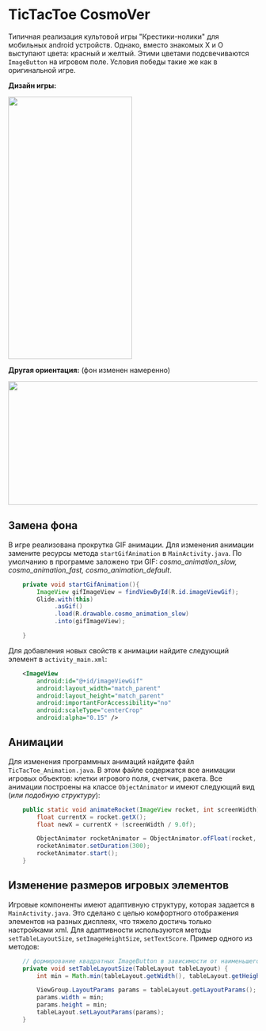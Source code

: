 # TicTacToe CosmoVer
Типичная реализация культовой игры "Крестики-нолики" для мобильных android устройств. Однако, вместо знакомых X и O выступают цвета: красный и желтый. Этими цветами подсвечиваются
`ImageButton` на игровом поле. Условия победы такие же как в оригинальной игре.

**Дизайн игры:**

<img src="https://github.com/user-attachments/assets/4c8771f1-23c1-4456-9510-3c8c9ccaa42a" width="250" height="530">

**Другая ориентация:** (фон изменен намеренно)

<img src="https://github.com/user-attachments/assets/3578d2b4-ee82-4bfc-bde4-669e80878dbb" width="530" height="250"> 

## Замена фона

В игре реализована прокрутка GIF анимации. Для изменения анимации замените ресурсы метода `startGifAnimation` в `MainActivity.java`.
По умолчанию в программе заложено три GIF: _cosmo_animation_slow, cosmo_animation_fast, cosmo_animation_default_.
```Java
    private void startGifAnimation(){
        ImageView gifImageView = findViewById(R.id.imageViewGif);
        Glide.with(this)
             .asGif()
             .load(R.drawable.cosmo_animation_slow)
             .into(gifImageView);

    }
```
Для добавления новых свойств к анимации найдите следующий элемент в `activity_main.xml`:
```XML
    <ImageView
        android:id="@+id/imageViewGif"
        android:layout_width="match_parent"
        android:layout_height="match_parent"
        android:importantForAccessibility="no"
        android:scaleType="centerCrop"
        android:alpha="0.15" />
```

## Анимации

Для изменения программных анимаций найдите файл `TicTacToe_Animation.java`. В этом файле содержатся все анимации игровых объектов: клетки игрового поля, счетчик, ракета.
Все анимации построены на классе `ObjectAnimator` и имеют следующий вид (_или подобную структуру_):
```Java
    public static void animateRocket(ImageView rocket, int screenWidth) {
        float currentX = rocket.getX();
        float newX = currentX + (screenWidth / 9.0f);

        ObjectAnimator rocketAnimator = ObjectAnimator.ofFloat(rocket, "x", currentX, newX);
        rocketAnimator.setDuration(300);
        rocketAnimator.start();
    }
```

## Изменение размеров игровых элементов

Игровые компоненты имеют адаптивную структуру, которая задается в `MainActivity.java`. Это сделано с целью комфортного отображения элементов
на разных дисплеях, что тяжело достичь только настройками xml. Для адаптивности используются методы `setTableLayoutSize`, `setImageHeightSize`, `setTextScore`.
Пример одного из методов:
```Java
    // формирование квадратных ImageButton в зависимости от наименьшего вектора
    private void setTableLayoutSize(TableLayout tableLayout) {
        int min = Math.min(tableLayout.getWidth(), tableLayout.getHeight());

        ViewGroup.LayoutParams params = tableLayout.getLayoutParams();
        params.width = min;
        params.height = min;
        tableLayout.setLayoutParams(params);
    }
```
